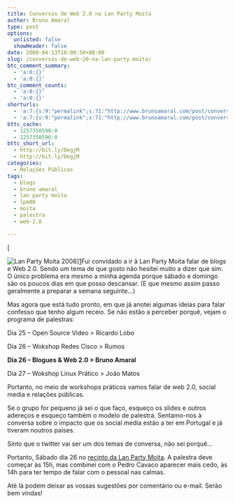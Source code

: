 ```yaml
---
title: Conversas de Web 2.0 na Lan Party Moita
author: Bruno Amaral
type: post
options:
  unlisted: false
  showHeader: false
date: 2008-04-13T18:00:50+00:00
slug: /conversas-de-web-20-na-lan-party-moita/
btc_comment_summary:
  - 'a:0:{}'
  - 'a:0:{}'
btc_comment_counts:
  - 'a:0:{}'
  - 'a:0:{}'
shorturls:
  - 'a:7:{s:9:"permalink";s:71:"http://www.brunoamaral.com/post/conversas-de-web-20-na-lan-party-moita/";s:7:"tinyurl";s:25:"http://tinyurl.com/63wrbh";s:4:"isgd";s:17:"http://is.gd/pJXf";s:5:"bitly";s:19:"http://bit.ly/QXbh1";s:5:"snipr";s:22:"http://snipr.com/evvre";s:5:"snurl";s:22:"http://snurl.com/evvre";s:7:"snipurl";s:24:"http://snipurl.com/evvre";}'
  - 'a:7:{s:9:"permalink";s:71:"http://www.brunoamaral.com/post/conversas-de-web-20-na-lan-party-moita/";s:7:"tinyurl";s:25:"http://tinyurl.com/63wrbh";s:4:"isgd";s:17:"http://is.gd/pJXf";s:5:"bitly";s:19:"http://bit.ly/QXbh1";s:5:"snipr";s:22:"http://snipr.com/evvre";s:5:"snurl";s:22:"http://snurl.com/evvre";s:7:"snipurl";s:24:"http://snipurl.com/evvre";}'
bttc_cache:
  - 1257350590:0
  - 1257350590:0
bttc_short_url:
  - http://bit.ly/DegjM
  - http://bit.ly/DegjM
categories:
  - Relações Públicas
tags:
  - blogs
  - bruno amaral
  - lan party moita
  - lpm08
  - moita
  - palestra
  - web-2.0

---
```

<!-- LPM08 -->

[
  
<img class="left" title="Lan Party Moita 2008" src="http://www.lanpartymoita.net/imagens/lpm08stick.png" alt="Lan Party Moita 2008" />][1]<!-- LPM08 -->Fui convidado a ir à Lan Party Moita falar de blogs e Web 2.0. Sendo um tema de que gosto não hesitei muito a dizer que sim. O único problema era mesmo a minha agenda porque sábado e domingo são os poucos dias em que posso descansar. (E que mesmo assim passo geralmente a preparar a semana seguinte&#8230;)

Mas agora que está tudo pronto, em que já anotei algumas ideias para falar confesso que tenho algum receio. Se não estão a perceber porquê, vejam o programa de palestras:

Dia 25 &#8211; Open Source Video > Ricardo Lobo
  
Dia 26 &#8211; Wokshop Redes Cisco > Rumos
  
**Dia 26 &#8211; Blogues & Web 2.0 > Bruno Amaral**
  
Dia 27 &#8211; Wokshop Linux Prático > João Matos

Portanto, no meio de workshops práticos vamos falar de web 2.0, social media e relações públicas.

Se o grupo for pequeno já sei o que faço, esqueço os slides e outros adereços e esqueço também o modelo de palestra. Sentamo-nos à conversa sobre o impacto que os social media estão a ter em Portugal e já tiveram noutros países.

Sinto que o twitter vai ser um dos temas de conversa, não sei porquê&#8230;

Portanto, Sábado dia 26 no [recinto da Lan Party Moita][2]. A palestra deve começar às 15h, mas combinei com o Pedro Cavaco aparecer mais cedo, às 14h para ter tempo de falar com o pessoal nas calmas.

Até lá podem deixar as vossas sugestões por comentário ou e-mail. Serão bem vindas!

 [1]: http://www.lanpartymoita.net
 [2]: http://www.lanpartymoita.net/localizacao